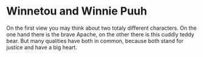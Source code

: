 # Winnetou and Winnie Puuh

On the first view you may think about two totaly different characters.
On the one hand there is the brave Apache, on the other there is this cuddly teddy bear.
But many qualities have both in common, because both stand for justice and have a big heart.
